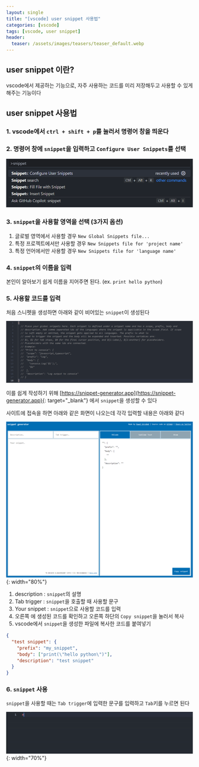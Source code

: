 ```yaml
---
layout: single
title: "[vscode] user snippet 사용법"
categories: [vscode]
tags: [vscode, user snippet]
header:
  teaser: /assets/images/teasers/teaser_default.webp
---
```


## user snippet 이란?

vscode에서 제공하는 기능으로, 자주 사용하는 코드를 미리 저장해두고 사용할 수 있게 해주는 기능이다

## user snippet 사용법

### 1. vscode에서 `ctrl + shift + p`를 눌러서 명령어 창을 띄운다

### 2. 명령어 창에 `snippet`을 입력하고 `Configure User Snippets`를 선택

![user-snippet](/assets/images/2024/2024-01-06/01.png)

### 3. `snippet`을 사용할 영역을 선택 (3가지 옵션)

1. 글로벌 영역에서 사용할 경우 `New Global Snippets file...`
2. 특정 프로젝트에서만 사용할 경우 `New Snippets file for 'project name'`
3. 특정 언어에서만 사용할 경우 `New Snippets file for 'language name'`

### 4. `snippet`의 이름을 입력

본인이 알아보기 쉽게 이름을 지어주면 된다. (ex. `print hello python`)

### 5. 사용할 코드를 입력

처음 스니펫을 생성하면 아래와 같이 비어있는 `snippet`이 생성된다

![user-snippet](/assets/images/2024/2024-01-06/02.png)

이를 쉽게 작성하기 위해 [https://snippet-generator.app](https://snippet-generator.app){: target="\_blank"} 에서 `snippet`을 생성할 수 있다

사이트에 접속을 하면 아래와 같은 화면이 나오는데 각각 입력할 내용은 아래와 같다

![user-snippet](/assets/images/2024/2024-01-06/03.png){: width="80%"}

1. description : `snippet`의 설명
2. Tab trigger : `snippet`을 호출할 때 사용할 문구
3. Your snippet : `snippet`으로 사용할 코드를 입력
4. 오른쪽 에 생성된 코드를 확인하고 오른쪽 하단의 `Copy snippet`을 눌러서 복사
5. vscode에서 `snippet`을 생성한 파일에 복사한 코드를 붙여넣기

```json
{
  "test snippet": {
    "prefix": "my_snippet",
    "body": ["print(\"hello python\")"],
    "description": "test snippet"
  }
}
```

### 6. `snippet` 사용

`snippet`을 사용할 때는 `Tab trigger`에 입력한 문구를 입력하고 `Tab`키를 누르면 된다

![user-snippet](/assets/images/2024/2024-01-06/05.gif){: width="70%"}
